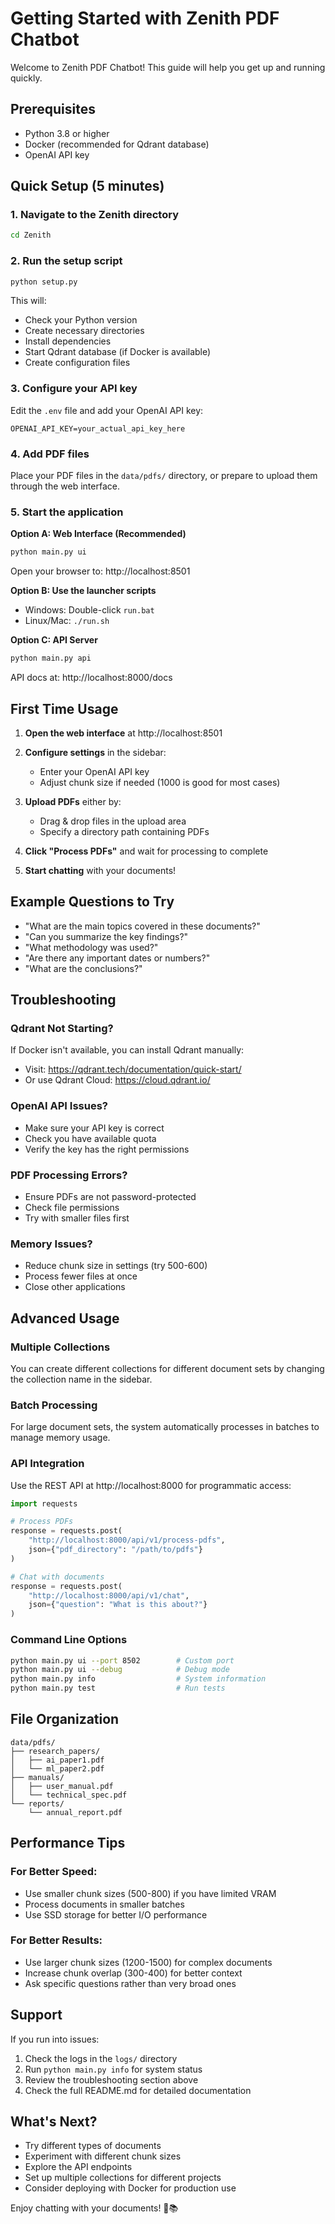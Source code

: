 # Getting Started with Zenith PDF Chatbot

Welcome to Zenith PDF Chatbot! This guide will help you get up and running quickly.

## Prerequisites

- Python 3.8 or higher
- Docker (recommended for Qdrant database)
- OpenAI API key

## Quick Setup (5 minutes)

### 1. Navigate to the Zenith directory
```bash
cd Zenith
```

### 2. Run the setup script
```bash
python setup.py
```
This will:
- Check your Python version
- Create necessary directories
- Install dependencies
- Start Qdrant database (if Docker is available)
- Create configuration files

### 3. Configure your API key
Edit the `.env` file and add your OpenAI API key:
```env
OPENAI_API_KEY=your_actual_api_key_here
```

### 4. Add PDF files
Place your PDF files in the `data/pdfs/` directory, or prepare to upload them through the web interface.

### 5. Start the application

**Option A: Web Interface (Recommended)**
```bash
python main.py ui
```
Open your browser to: http://localhost:8501

**Option B: Use the launcher scripts**
- Windows: Double-click `run.bat`
- Linux/Mac: `./run.sh`

**Option C: API Server**
```bash
python main.py api
```
API docs at: http://localhost:8000/docs

## First Time Usage

1. **Open the web interface** at http://localhost:8501

2. **Configure settings** in the sidebar:
   - Enter your OpenAI API key
   - Adjust chunk size if needed (1000 is good for most cases)

3. **Upload PDFs** either by:
   - Drag & drop files in the upload area
   - Specify a directory path containing PDFs

4. **Click "Process PDFs"** and wait for processing to complete

5. **Start chatting** with your documents!

## Example Questions to Try

- "What are the main topics covered in these documents?"
- "Can you summarize the key findings?"
- "What methodology was used?"
- "Are there any important dates or numbers?"
- "What are the conclusions?"

## Troubleshooting

### Qdrant Not Starting?
If Docker isn't available, you can install Qdrant manually:
- Visit: https://qdrant.tech/documentation/quick-start/
- Or use Qdrant Cloud: https://cloud.qdrant.io/

### OpenAI API Issues?
- Make sure your API key is correct
- Check you have available quota
- Verify the key has the right permissions

### PDF Processing Errors?
- Ensure PDFs are not password-protected
- Check file permissions
- Try with smaller files first

### Memory Issues?
- Reduce chunk size in settings (try 500-600)
- Process fewer files at once
- Close other applications

## Advanced Usage

### Multiple Collections
You can create different collections for different document sets by changing the collection name in the sidebar.

### Batch Processing
For large document sets, the system automatically processes in batches to manage memory usage.

### API Integration
Use the REST API at http://localhost:8000 for programmatic access:

```python
import requests

# Process PDFs
response = requests.post(
    "http://localhost:8000/api/v1/process-pdfs",
    json={"pdf_directory": "/path/to/pdfs"}
)

# Chat with documents
response = requests.post(
    "http://localhost:8000/api/v1/chat",
    json={"question": "What is this about?"}
)
```

### Command Line Options
```bash
python main.py ui --port 8502        # Custom port
python main.py ui --debug            # Debug mode
python main.py info                  # System information
python main.py test                  # Run tests
```

## File Organization

```
data/pdfs/
├── research_papers/
│   ├── ai_paper1.pdf
│   └── ml_paper2.pdf
├── manuals/
│   ├── user_manual.pdf
│   └── technical_spec.pdf
└── reports/
    └── annual_report.pdf
```

## Performance Tips

### For Better Speed:
- Use smaller chunk sizes (500-800) if you have limited VRAM
- Process documents in smaller batches
- Use SSD storage for better I/O performance

### For Better Results:
- Use larger chunk sizes (1200-1500) for complex documents
- Increase chunk overlap (300-400) for better context
- Ask specific questions rather than very broad ones

## Support

If you run into issues:

1. Check the logs in the `logs/` directory
2. Run `python main.py info` for system status
3. Review the troubleshooting section above
4. Check the full README.md for detailed documentation

## What's Next?

- Try different types of documents
- Experiment with different chunk sizes
- Explore the API endpoints
- Set up multiple collections for different projects
- Consider deploying with Docker for production use

Enjoy chatting with your documents! 🚀📚
